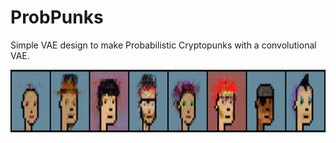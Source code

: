 # ProbPunks

Simple VAE design to make Probabilistic Cryptopunks with a convolutional VAE.

<!-- ![Image1](data/images/ProbPunks_1.png) -->

<p align="center">
  <img width="700" height="100" src="data/images/ProbPunks_1.png">
</p>